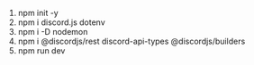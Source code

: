 1. npm init -y
2. npm i discord.js dotenv
3. npm i -D nodemon
4. npm i @discordjs/rest discord-api-types @discordjs/builders
5. npm run dev